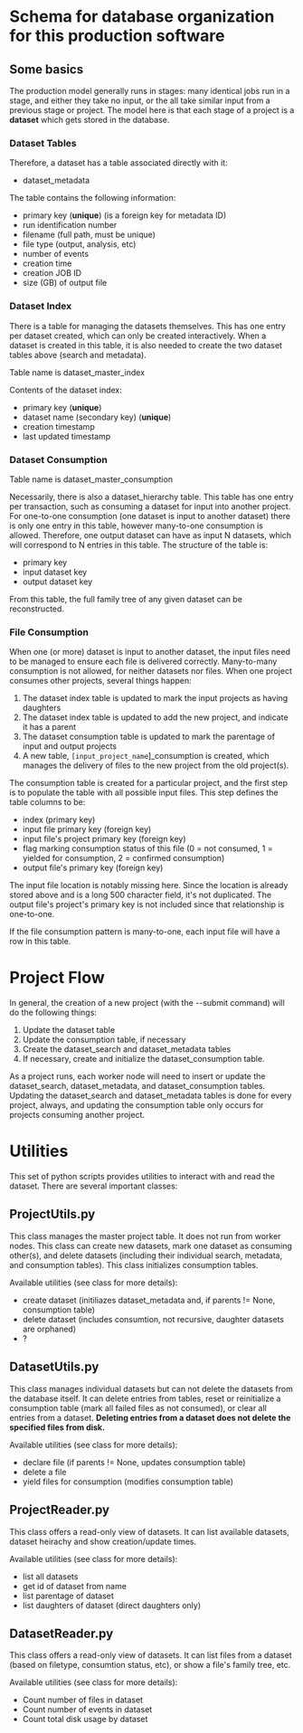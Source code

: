 # Schema for database organization for this production software

## Some basics

The production model generally runs in stages: many identical jobs run in a stage, and either they take no input, or the all take similar input from a previous stage or project.  The model here is that each stage of a project is a **dataset** which gets stored in the database.

### Dataset Tables

Therefore, a dataset has a table associated directly with it:
 - dataset_metadata

The table contains the following information:
 - primary key (**unique**) (is a foreign key for metadata ID)
 - run identification number
 - filename (full path, must be unique)
 - file type (output, analysis, etc)
 - number of events
 - creation time
 - creation JOB ID
 - size (GB) of output file


### Dataset Index

There is a table for managing the datasets themselves.  This has one entry per dataset created, which can only be created interactively.  When a dataset is created in this table, it is also needed to create the two dataset tables above (search and metadata).

Table name is dataset_master_index

Contents of the dataset index:
 - primary key (**unique**)
 - dataset name (secondary key) (**unique**)
 - creation timestamp
 - last updated timestamp

### Dataset Consumption

Table name is dataset_master_consumption

Necessarily, there is also a dataset_hierarchy table.  This table has one entry per transaction, such as consuming a dataset for input into another project.  For one-to-one consumption (one dataset is input to another dataset) there is only one entry in this table, however many-to-one consumption is allowed.  Therefore, one output dataset can have as input N datasets, which will correspond to N entries in this table.  The structure of the table is:
- primary key
- input dataset key
- output dataset key

From this table, the full family tree of any given dataset can be reconstructed.

### File Consumption

When one (or more) dataset is input to another dataset, the input files need to be managed to ensure each file is delivered correctly.  Many-to-many consumption is not allowed, for neither datasets nor files.  When one project consumes other projects, several things happen:
 1. The dataset index table is updated to mark the input projects as having daughters
 2. The dataset index table is updated to add the new project, and indicate it has a parent
 3. The dataset consumption table is updated to mark the parentage of input and output projects
 4. A new table, `[input_project_name`]\_consumption is created, which manages the delivery of files to the new project from the old project(s).

The consumption table is created for a particular project, and the first step is to populate the table with all possible input files.  This step defines the table columns to be:
 - index (primary key)
 - input file primary key (foreign key)
 - input file's project primary key (foreign key)
 - flag marking consumption status of this file (0 = not consumed, 1 = yielded for consumption, 2 = confirmed consumption)
 - output file's primary key (foreign key)

The input file location is notably missing here.  Since the location is already stored above and is a long 500 character field, it's not duplicated.  The output file's project's primary key is not included since that relationship is one-to-one.

If the file consumption pattern is many-to-one, each input file will have a row in this table.

# Project Flow
In general, the creation of a new project (with the --submit command)  will do the following things:
 1. Update the dataset table
 2. Update the consumption table, if necessary
 3. Create the dataset_search and dataset_metadata tables
 4. If necessary, create and initialize the dataset_consumption table.

As a project runs, each worker node will need to insert or update the dataset_search, dataset_metadata, and dataset_consumption tables.  Updating the dataset_search and dataset_metadata tables is done for every project, always, and updating the consumption table only occurs for projects consuming another project.

# Utilities

This set of python scripts provides utilities to interact with and read the dataset.  There are several important classes:

## ProjectUtils.py
This class manages the master project table.  It does not run from worker nodes.  This class can create new datasets, mark one dataset as consuming other(s), and delete datasets (including their individual search, metadata, and consumption tables).  This class initializes consumption tables.

Available utilities (see class for more details):
 - create dataset (initiliazes dataset_metadata and, if parents != None, consumption table)
 - delete dataset (includes consumtion, not recursive, daughter datasets are orphaned)
 - ?

## DatasetUtils.py
This class manages individual datasets but can not delete the datasets from the database itself.  It can delete entries from tables, reset or reinitialize a consumption table (mark all failed files as not consumed), or clear all entries from a dataset.  **Deleting entries from a dataset does not delete the specified files from disk.**

Available utilities (see class for more details):
 - declare file (if parents != None, updates consumption table)
 - delete a file
 - yield files for consumption (modifies consumption table)


## ProjectReader.py
This class offers a read-only view of datasets.  It can list available datasets, dataset heirachy and show creation/update times.

Available utilities (see class for more details):
 - list all datasets
 - get id of dataset from name
 - list parentage of dataset
 - list daughters of dataset (direct daughters only)



## DatasetReader.py
This class offers a read-only view of datasets.  It can list files from a dataset (based on filetype, consumtion status, etc), or show a file's family tree,  etc.

Available utilities (see class for more details):
 - Count number of files in dataset
 - Count number of events in dataset
 - Count total disk usage by dataset
